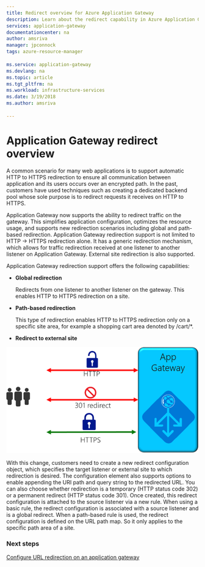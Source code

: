 ```yaml
---
title: Redirect overview for Azure Application Gateway
description: Learn about the redirect capability in Azure Application Gateway
services: application-gateway
documentationcenter: na
author: amsriva
manager: jpconnock
tags: azure-resource-manager

ms.service: application-gateway
ms.devlang: na
ms.topic: article
ms.tgt_pltfrm: na
ms.workload: infrastructure-services
ms.date: 3/19/2018
ms.author: amsriva

---
```


# Application Gateway redirect overview

A common scenario for many web applications is to support automatic HTTP to HTTPS redirection to ensure all communication between application and its users occurs over an encrypted path. In the past, customers have used techniques such as creating a dedicated backend pool whose sole purpose is to redirect requests it receives on HTTP to HTTPS.

Application Gateway now supports the ability to redirect traffic on the gateway. This simplifies application configuration, optimizes the resource usage, and supports new redirection scenarios including global and path-based redirection. Application Gateway redirection support is not limited to HTTP -> HTTPS redirection alone. It has a generic redirection mechanism, which allows for traffic redirection received at one listener to another listener on Application Gateway. External site redirection is also supported.

Application Gateway redirection support offers the following capabilities:

-  **Global redirection**

   Redirects from one listener to another listener on the gateway. This enables HTTP to HTTPS redirection on a site.
- **Path-based redirection**

   This type of redirection enables HTTP to HTTPS redirection only on a specific site area, for example a shopping cart area denoted by /cart/*.
- **Redirect to external site**

![redirect](./media/redirect-overview/redirect.png)

With this change, customers need to create a new redirect configuration object, which specifies the target listener or external site to which redirection is desired. The configuration element also supports options to enable appending the URI path and query string to the redirected URL. You can also choose whether redirection is a temporary (HTTP status code 302) or a permanent redirect (HTTP status code 301). Once created, this redirect configuration is attached to the source listener via a new rule. When using a basic rule, the redirect configuration is associated with a source listener and is a global redirect. When a path-based rule is used, the redirect configuration is defined on the URL path map. So it only applies to the specific path area of a site.

### Next steps

[Configure URL redirection on an application gateway](tutorial-url-redirect-powershell.md)
